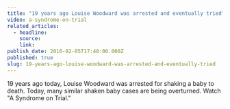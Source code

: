 ```yaml
---
title: "19 years ago Louise Woodward was arrested and eventually tried"
video: a-syndrome-on-trial
related_articles:
  - headline:
    source:
    link:
publish_date: 2016-02-05T17:48:00.000Z
published: true
slug: 19-years-ago-louise-woodward-was-arrested-and-eventually-tried
---
```

19 years ago today, Louise Woodward was arrested for shaking a baby to death. Today, many similar shaken baby cases are being overturned. Watch "A Syndrome on Trial."


